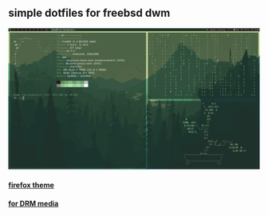## simple dotfiles for freebsd dwm
![showcase1920x1080](https://github.com/hman0/freebsd-dotfiles/blob/master/showcase/showcase.png)
#### [firefox theme](https://color.firefox.com/?theme=XQAAAAIQBAAAAAAAAABBqYhm849SCicxcUapi38oKRicm6da8pGgBi-qqP44mS24mRnTKRdrN8XkgYA60XPRLv01ZJFExs4jDAGA5Wa4S4zf9VWyPMiSHnn88Y5OYY17ExaaoQNn9QuFziyUEOwie6GzAldVI-SdkV7WY2iDptv0BI4lpiqJ2c5JspFR7hhLKAR6D_vHVvETy7MrLyEPu1h1X7bzhNngcB10TY47R6uIfrp8OAbmJaaYZpVMM46t2OaRjY2R1w_1ULPIOO9cGCjwD0eJO78jUnJWNZT3HngqBIOy09r3spdBM8tulJAj33NwQdoSrr_CDcqnyvSrwjZBKmtp9CIOVagpbaYHI0nz73lb2_HDjZMISxGMuAgKj0oSkAnVIjJNx-eyd8Rgibg9sqVemSXDwaRbvwxmVSutSI9gszfgnFcH5N3KurJGS3VxScAPUy0VxvYbX6-5sEvyC6cF3nxIsJo0GMFodWOknFgOCSbW7a70DRYQrhtbibX-TaegMfYKu_CJfNuuDNgisYkojFrcrIBugjhGdfOzTOCzaP3P5vU5yxfH_gYckw)
#### [for DRM media](https://github.com/mrclksr/linux-browser-installer)
